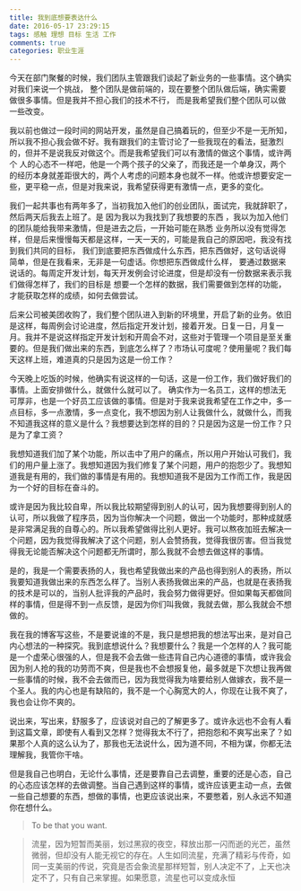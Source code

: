 ```yaml
---
title: 我到底想要表达什么
date: 2016-05-17 23:29:15
tags: 感触 理想 目标 生活 工作
comments: true
categories: 职业生涯
---
```

今天在部门聚餐的时候，我们团队主管跟我们谈起了新业务的一些事情。这个确实对我们来说一个挑战，
整个团队是做前端的，现在要整个团队做后端，确实需要做很多事情。但是我并不担心我们的技术不行，
而是我希望我们整个团队可以做一些改变。    

我以前也做过一段时间的网站开发，虽然是自己搞着玩的，但至少不是一无所知，所以我不担心我会做不好。我有跟我们的主管讨论了一些我现在的看法，挺激烈的，但并不是说我反对做这个。而是我希望我们可以有激情的做这个事情，或许两个
人的心态不一样吧，他是一个两个孩子的父亲了，而我还是一个单身汉，两个的经历本身就差距很大的，两个人考虑的问题本身也就不一样。他或许想要安定一些，更平稳一点，但是对我来说，我希望获得更有激情一点，更多的变化。

我们一起共事也有两年多了，当初我加入他们的创业团队，面试完，我就辞职了，然后两天后我去上班了。是
因为我以为我找到了我想要的东西 ，我以为加入他们的团队能给我带来激情，但是进去之后，一开始可能在熟悉
业务所以没有觉得怎样，但是后来慢慢每天都是这样，一天一天的，可能是我自己的原因吧，我没有找到我们共同的目标，
我们到底要把东西做成什么东西，把东西做好，这句话说得简单，但是在我看来，无非是一句虚话。你想把东西做成什么样，
要通过数据来说话的。每周定开发计划，每天开发例会讨论进度，但是却没有一份数据来表示我们做得怎样了，我们的目标是
想要一个怎样的数据，我们需要做到怎样的功能，才能获取怎样的成绩，如何去做尝试。

后来公司被美团收购了，我们整个团队进入到新的环境里，开启了新的业务。依旧是这样，每周例会讨论进度，然后指定开发计划，接着开发。日复一日，月复一月。我并不是说这样指定开发计划和开周会不对，这些对于管理一个项目是至关重要的。但是我们做出来的东西，到底怎么样了？市场认可度呢？使用量呢？我们每天这样上班，难道真的只是因为这是一份工作？

今天晚上吃饭的时候，他确实有说这样的一句话，这是一份工作，我们做好我们的事情。上面安排做什么，就做什么就可以了。
确实作为一名员工，这样的想法无可厚非，也是一个好员工应该做的事情。但是对于我来说我希望在工作之中，多一点目标，多一点激情，多一点变化，我不想因为别人让我做什么，就做什么，而我不知道我这样的意义是什么？我想要达到怎样的目的？只是因为这是一份工作？只是为了拿工资？

我想知道我们加了某个功能，所以击中了用户的痛点，所以用户开始认可我们，我们的用户量上涨了。我想知道因为我们修复了某个问题，用户的抱怨少了。我想知道我是有用的，我们做的事情是有用的。我想知道我不是因为工作而工作，我是因为一个好的目标在奋斗的。

或许是因为我比较自卑，所以我比较期望得到别人的认可，因为我想要得到别人的认可，所以我做了程序员，因为当你解决一个问题，做出一个功能时，那种成就感是非常满足我的自尊心的。所以我希望做得比别人更好。我可以熬夜加班去解决一个问题，因为我觉得我解决了这个问题，别人会赞扬我，觉得我很厉害。但当我觉得我无论能否解决这个问题都无所谓时，那么我就不会想去做这样的事情。

是的，我是一个需要表扬的人，我也希望我做出来的产品也得到别人的表扬，所以我要知道我做出来的东西怎么样了。当别人表扬我做出来的产品，也就是在表扬我的技术是可以的，当别人批评我的产品时，我会努力做得更好。但如果每天都做同样的事情，但是得不到一点反馈，是因为你们叫我做，我就去做，那么我就会不想做的。

我在我的博客写这些，不是要说谁的不是，我只是想把我的想法写出来，是对自己内心想法的一种探究。我到底想说什么？我想要什么？我是一个怎样的人？我可能是一个虚荣心很强的人，但是我不会去做一些违背自己内心道德的事情，或许我会因为别人抢的我的功劳而不爽，但是我也不会想报复他，最多就是下次想让我再做一些事情的时候，我不会去做而已，因为我觉得我为啥要给别人做嫁衣，我不是一个圣人。我的内心也是有缺陷的，我不是一个心胸宽大的人，你现在让我不爽了，我也会让你不爽的。

说出来，写出来，舒服多了，应该说对自己的了解更多了。或许永远也不会有人看到这篇文章，即使有人看到又怎样？觉得我太不行了，把抱怨和不爽写出来了？如果那个人真的这么认为了，那我也无法说什么，因为道不同，不相为谋，你都无法理解我，我管你干啥。

但是我自己也明白，无论什么事情，还是要靠自己去调整，重要的还是心态，自己的心态应该怎样的去做调整。当自己遇到这样的事情，或许应该更主动一点，去做一些自己想要的东西，想做的事情，也更应该说出来，不要憋着，别人永远不知道你在想什么。

>To be that you want.

>流星，因为短暂而美丽，划过黑寂的夜空，释放出那一闪而逝的光芒，虽然微弱，但却没有人能无视它的存在。人生如同流星，充满了精彩与传奇，如同一支美丽的传说，究竟是否会象流星那样短暂，别人决定不了，上天也决定不了，只有自己来掌握。如果愿意，流星也可以变成永恒
